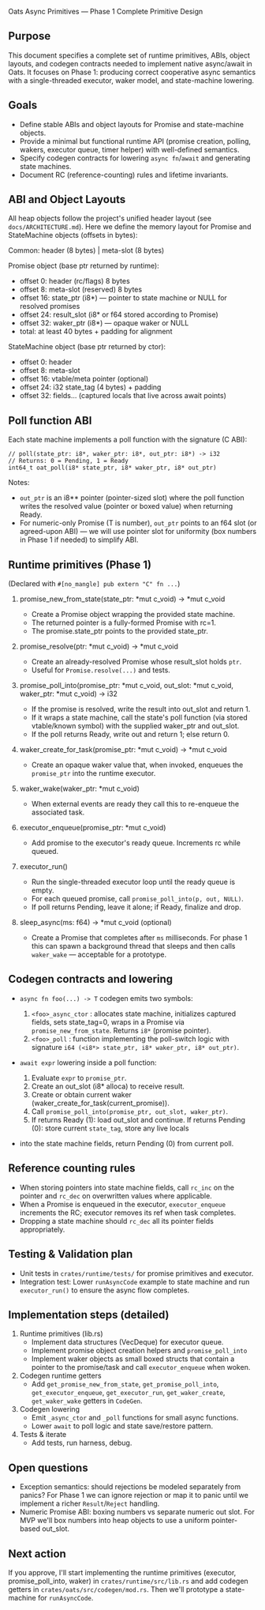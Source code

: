Oats Async Primitives — Phase 1 Complete Primitive Design

Purpose
-------
This document specifies a complete set of runtime primitives, ABIs, object
layouts, and codegen contracts needed to implement native async/await in
Oats. It focuses on Phase 1: producing correct cooperative async semantics
with a single-threaded executor, waker model, and state-machine lowering.

Goals
-----
- Define stable ABIs and object layouts for Promise and state-machine objects.
- Provide a minimal but functional runtime API (promise creation, polling,
  wakers, executor queue, timer helper) with well-defined semantics.
- Specify codegen contracts for lowering `async fn`/`await` and generating
  state machines.
- Document RC (reference-counting) rules and lifetime invariants.

ABI and Object Layouts
----------------------
All heap objects follow the project's unified header layout (see
`docs/ARCHITECTURE.md`). Here we define the memory layout for Promise and
StateMachine objects (offsets in bytes):

Common: header (8 bytes) | meta-slot (8 bytes)

Promise object (base ptr returned by runtime):
- offset 0: header (rc/flags) 8 bytes
- offset 8: meta-slot (reserved) 8 bytes
- offset 16: state_ptr (i8*) — pointer to state machine or NULL for resolved promises
- offset 24: result_slot (i8* or f64 stored according to Promise<T>)
- offset 32: waker_ptr (i8*) — opaque waker or NULL
- total: at least 40 bytes + padding for alignment

StateMachine object (base ptr returned by ctor):
- offset 0: header
- offset 8: meta-slot
- offset 16: vtable/meta pointer (optional)
- offset 24: i32 state_tag (4 bytes) + padding
- offset 32: fields... (captured locals that live across await points)

Poll function ABI
-----------------
Each state machine implements a poll function with the signature (C ABI):

    // poll(state_ptr: i8*, waker_ptr: i8*, out_ptr: i8*) -> i32
    // Returns: 0 = Pending, 1 = Ready
    int64_t oat_poll(i8* state_ptr, i8* waker_ptr, i8* out_ptr)

Notes:
- `out_ptr` is an i8** pointer (pointer-sized slot) where the poll function
  writes the resolved value (pointer or boxed value) when returning Ready.
- For numeric-only Promise<T> (T is number), `out_ptr` points to an f64 slot
  (or agreed-upon ABI) — we will use pointer slot for uniformity (box numbers
  in Phase 1 if needed) to simplify ABI.

Runtime primitives (Phase 1)
---------------------------
(Declared with `#[no_mangle] pub extern "C" fn ...`)

1) promise_new_from_state(state_ptr: *mut c_void) -> *mut c_void
   - Create a Promise object wrapping the provided state machine.
   - The returned pointer is a fully-formed Promise with rc=1.
   - The promise.state_ptr points to the provided state_ptr.

2) promise_resolve(ptr: *mut c_void) -> *mut c_void
   - Create an already-resolved Promise whose result_slot holds `ptr`.
   - Useful for `Promise.resolve(...)` and tests.

3) promise_poll_into(promise_ptr: *mut c_void, out_slot: *mut c_void, waker_ptr: *mut c_void) -> i32
   - If the promise is resolved, write the result into out_slot and return 1.
   - If it wraps a state machine, call the state's poll function (via
     stored vtable/known symbol) with the supplied waker_ptr and out_slot.
   - If the poll returns Ready, write out and return 1; else return 0.

4) waker_create_for_task(promise_ptr: *mut c_void) -> *mut c_void
   - Create an opaque waker value that, when invoked, enqueues the
     `promise_ptr` into the runtime executor.

5) waker_wake(waker_ptr: *mut c_void)
   - When external events are ready they call this to re-enqueue the
     associated task.

6) executor_enqueue(promise_ptr: *mut c_void)
   - Add promise to the executor's ready queue. Increments rc while queued.

7) executor_run()
   - Run the single-threaded executor loop until the ready queue is empty.
   - For each queued promise, call `promise_poll_into(p, out, NULL)`.
   - If poll returns Pending, leave it alone; if Ready, finalize and drop.

8) sleep_async(ms: f64) -> *mut c_void (optional)
   - Create a Promise that completes after `ms` milliseconds. For phase 1
     this can spawn a background thread that sleeps and then calls
     `waker_wake` — acceptable for a prototype.

Codegen contracts and lowering
------------------------------
- `async fn foo(...) -> T` codegen emits two symbols:
  1) `<foo>_async_ctor` : allocates state machine, initializes captured
     fields, sets state_tag=0, wraps in a Promise via `promise_new_from_state`.
     Returns `i8*` (promise pointer).
  2) `<foo>_poll` : function implementing the poll-switch logic with signature
     `i64 (<i8*> state_ptr, i8* waker_ptr, i8* out_ptr)`.

- `await expr` lowering inside a poll function:
  1) Evaluate `expr` to `promise_ptr`.
  2) Create an out_slot (i8* alloca) to receive result.
  3) Create or obtain current waker (waker_create_for_task(current_promise)).
  4) Call `promise_poll_into(promise_ptr, out_slot, waker_ptr)`.
  5) If returns Ready (1): load out_slot and continue.
     If returns Pending (0): store current `state_tag`, store any live locals
+    into the state machine fields, return Pending (0) from current poll.

Reference counting rules
------------------------
- When storing pointers into state machine fields, call `rc_inc` on the
  pointer and `rc_dec` on overwritten values where applicable.
- When a Promise is enqueued in the executor, `executor_enqueue` increments
  the RC; executor removes its ref when task completes.
- Dropping a state machine should `rc_dec` all its pointer fields appropriately.

Testing & Validation plan
-------------------------
- Unit tests in `crates/runtime/tests/` for promise primitives and executor.
- Integration test: Lower `runAsyncCode` example to state machine and run
  `executor_run()` to ensure the async flow completes.

Implementation steps (detailed)
-------------------------------
1) Runtime primitives (lib.rs)
   - Implement data structures (VecDeque) for executor queue.
   - Implement promise object creation helpers and `promise_poll_into`
   - Implement waker objects as small boxed structs that contain a pointer
     to the promise/task and call `executor_enqueue` when woken.
2) Codegen runtime getters
   - Add `get_promise_new_from_state`, `get_promise_poll_into`, `get_executor_enqueue`, `get_executor_run`, `get_waker_create`, `get_waker_wake` getters in `CodeGen`.
3) Codegen lowering
   - Emit `_async_ctor` and `_poll` functions for small async functions.
   - Lower `await` to poll logic and state save/restore pattern.
4) Tests & iterate
   - Add tests, run harness, debug.

Open questions
--------------
- Exception semantics: should rejections be modeled separately from panics?
  For Phase 1 we can ignore rejection or map it to panic until we implement
  a richer `Result`/`Reject` handling.
- Numeric Promise<T> ABI: boxing numbers vs separate numeric out slot. For MVP
  we'll box numbers into heap objects to use a uniform pointer-based out_slot.

Next action
-----------
If you approve, I'll start implementing the runtime primitives (executor,
promise_poll_into, waker) in `crates/runtime/src/lib.rs` and add codegen
getters in `crates/oats/src/codegen/mod.rs`. Then we'll prototype a
state-machine for `runAsyncCode`.
